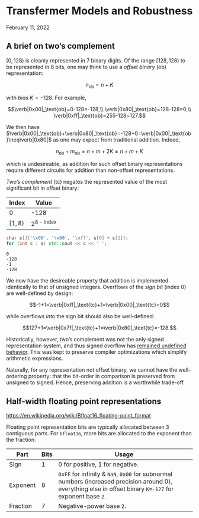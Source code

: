 <div class="next-subtitled"></div>

# Transfermer Models and Robustness

February 11, 2022

## A brief on two’s complement

$[0, 128)$ is cleanly represented in 7 binary digits. Of the range $[128, 128)$ to be represented in 8 bits, one may think to use a *offset binary* (ob) representation:

$$n_\text{ob}=n+K$$

with *bias* $K=-128$. For example,

$$\verb|0x00|_\text{ob}=0-128=-128,\\
\verb|0x80|_\text{ob}=128-128=0,\\
\verb|0xff|_\text{ob}=255-128=127.$$

We then have $\verb|0x00|_\text{ob}+\verb|0x80|_\text{ob}=-128+0=\verb|0x00|_\text{ob}\neq\verb|0x80|$ as one may expect from traditional addition. Indeed,

$$n_\text{ob}+m_\text{ob}=n+m+2K\neq n+m+K$$

which is undesireable, as addition for such offset binary representations require different circuits for addition than non-offset representations.

*Two’s complement* (tc) negates the represented value of the most significant bit in offset binary:

Index|Value
-|-
0|-128
$[1,8)$|$2^{8-\text{Index}}$

```c++
char s[]{'\x00', '\x80', '\xff', s[0] + s[1]};
for (int c : s) std::cout << c << ' ';
```

```text
0
-128
-1
-128
```

We now have the desireable property that addition is implemented identically to that of unsigned integers. Overflows of the *sign bit* (index 0) are well-defined by design:

$$-1+1=\verb|0xff|_\text{tc}+1=\verb|0x00|_\text{tc}=0$$

while overflows *into* the sign bit should also be well-defined:

$$127+1=\verb|0x7f|_\text{tc}+1=\verb|0x80|_\text{tc}=-128.$$

Historically, however, two’s complement was not the only signed representation system, and thus signed overflow has [remained undefined behavior](https://stackoverflow.com/questions/18195715/why-is-unsigned-integer-overflow-defined-behavior-but-signed-integer-overflow-is). This was kept to preserve compiler optimizations which simplify arithmetic expressions.

Naturally, for any representation not offset binary, we cannot have the well-ordering property: that the bit-order in comparison is preserved from unsigned to signed. Hence, preserving addition is a worthwhile trade-off.

<div class="next-subtitled"></div>

## Half-width floating point representations

<https://en.wikipedia.org/wiki/Bfloat16_floating-point_format>

Floating point representation bits are typically allocated between 3 contiguous parts. For `bfloat16`, more bits are allocated to the exponent than the fraction.

Part|Bits|Usage
-|-|-
Sign|1|0 for positive, 1 for negative.
Exponent|8|`0xFF` for infinity & `NaN`, `0x00` for subnormal numbers (increased precision around 0), everything else in offset binary `K=-127` for exponent base `2`.
Fraction|7|Negative-power base `2`.
